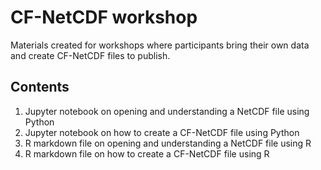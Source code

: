 # CF-NetCDF workshop
Materials created for workshops where participants bring their own data and create CF-NetCDF files to publish.

## Contents
1. Jupyter notebook on opening and understanding a NetCDF file using Python
2. Jupyter notebook on how to create a CF-NetCDF file using Python
3. R markdown file on opening and understanding a NetCDF file using R
3. R markdown file on how to create a CF-NetCDF file using R
